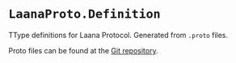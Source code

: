 # `LaanaProto.Definition`

TType definitions for Laana Protocol. Generated from `.proto` files.

Proto files can be found at the [Git repository](https://github.com/LaanaProto/Laana).